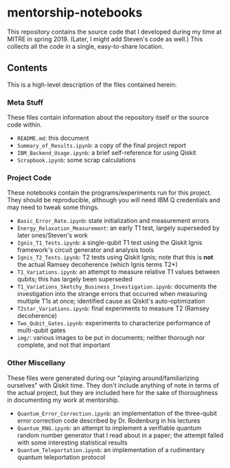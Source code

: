 # mentorship-notebooks

This repository contains the source code that I developed during my time at MITRE in spring 2019. (Later, I might add Steven's code as well.) This collects all the code in a single, easy-to-share location.

## Contents

This is a high-level description of the files contained herein:

### Meta Stuff

These files contain information about the repository itself or the source code within.

* `README.md`: this document
* `Summary_of_Results.ipynb`: a copy of the final project report
* `IBM_Backend_Usage.ipynb`: a brief self-reference for using Qiskit
* `Scrapbook.ipynb`: some scrap calculations

### Project Code

These notebooks contain the programs/experiments run for this project. They should be reproducible, although you will need IBM Q credentials and may need to tweak some things.

* `Basic_Error_Rate.ipynb`: state initialization and measurement errors
* `Energy_Relaxation_Measurement`: an early T1 test, largely superseded by later ones/Steven's work
* `Ignis_T1_Tests.ipynb`: a single-qubit T1 test using the Qiskit Ignis framework's circuit generator and analysis tools
* `Ignis_T2_Tests.ipynb`: T2 tests using Qiskit Ignis; note that this is **not** the actual Ramsey decoherence (which Ignis terms T2*)
* `T1_Variations.ipynb`: an attempt to measure relative T1 values between qubits; this has largely been superseded
* `T1_Variations_Sketchy_Business_Investigation.ipynb`: documents the investigation into the strange errors that occurred when measuring multiple T1s at once; identified cause as Qiskit's auto-optimization
* `T2star_Variations.ipynb`: final experiments to measure T2 (Ramsey decoherence)
* `Two_Qubit_Gates.ipynb`: experiments to characterize performance of multi-qubit gates
* `img/`: various images to be put in documents; neither thorough nor complete, and not that important

### Other Miscellany

These files were generated during our "playing around/familiarizing ourselves" with Qiskit time. They don't include anything of note in terms of the actual project, but they are included here for the sake of thoroughness in documenting my work at mentorship.

* `Quantum_Error_Correction.ipynb`: an implementation of the three-qubit error correction code described by Dr. Rodenburg in his lectures
* `Quantum_RNG.ipynb`: an attempt to implement a verifiable quantum random number generator that I read about in a paper; the attempt failed with some interesting statistical results
* `Quantum_Teleportation.ipynb`: an implementation of a rudimentary quantum teleportation protocol


